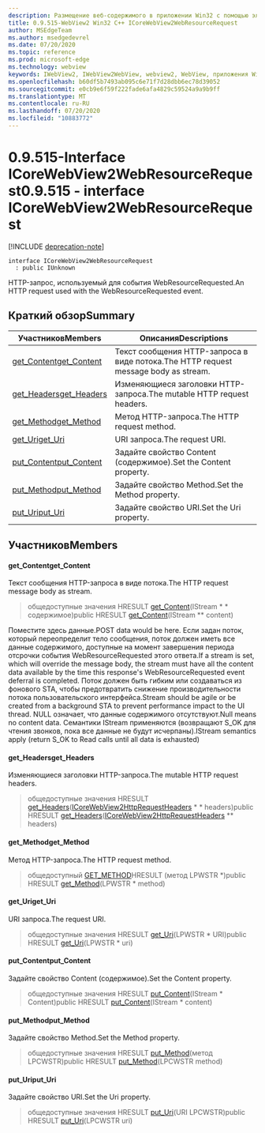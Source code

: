 ```yaml
---
description: Размещение веб-содержимого в приложении Win32 с помощью элемента управления Microsoft Edge WebView2
title: 0.9.515-WebView2 Win32 C++ ICoreWebView2WebResourceRequest
author: MSEdgeTeam
ms.author: msedgedevrel
ms.date: 07/20/2020
ms.topic: reference
ms.prod: microsoft-edge
ms.technology: webview
keywords: IWebView2, IWebView2WebView, webview2, WebView, приложения Win32, Win32, EDGE, ICoreWebView2, ICoreWebView2Controller, элемент управления "веб-браузер", HTML Edge
ms.openlocfilehash: b60df5b7493ab095c6e71f7d28dbb6ec78d39052
ms.sourcegitcommit: e0cb9e6f59f222fade6afa4829c59524a9a9b9ff
ms.translationtype: MT
ms.contentlocale: ru-RU
ms.lasthandoff: 07/20/2020
ms.locfileid: "10883772"
---
```

# <span data-ttu-id="2d053-104">0.9.515-Interface ICoreWebView2WebResourceRequest</span><span class="sxs-lookup"><span data-stu-id="2d053-104">0.9.515 - interface ICoreWebView2WebResourceRequest</span></span> 

[!INCLUDE [deprecation-note](../../includes/deprecation-note.md)]

```
interface ICoreWebView2WebResourceRequest
  : public IUnknown
```

<span data-ttu-id="2d053-105">HTTP-запрос, используемый для события WebResourceRequested.</span><span class="sxs-lookup"><span data-stu-id="2d053-105">An HTTP request used with the WebResourceRequested event.</span></span>

## <span data-ttu-id="2d053-106">Краткий обзор</span><span class="sxs-lookup"><span data-stu-id="2d053-106">Summary</span></span>

 <span data-ttu-id="2d053-107">Участников</span><span class="sxs-lookup"><span data-stu-id="2d053-107">Members</span></span>                        | <span data-ttu-id="2d053-108">Описания</span><span class="sxs-lookup"><span data-stu-id="2d053-108">Descriptions</span></span>
--------------------------------|---------------------------------------------
[<span data-ttu-id="2d053-109">get_Content</span><span class="sxs-lookup"><span data-stu-id="2d053-109">get_Content</span></span>](#get_content) | <span data-ttu-id="2d053-110">Текст сообщения HTTP-запроса в виде потока.</span><span class="sxs-lookup"><span data-stu-id="2d053-110">The HTTP request message body as stream.</span></span>
[<span data-ttu-id="2d053-111">get_Headers</span><span class="sxs-lookup"><span data-stu-id="2d053-111">get_Headers</span></span>](#get_headers) | <span data-ttu-id="2d053-112">Изменяющиеся заголовки HTTP-запроса.</span><span class="sxs-lookup"><span data-stu-id="2d053-112">The mutable HTTP request headers.</span></span>
[<span data-ttu-id="2d053-113">get_Method</span><span class="sxs-lookup"><span data-stu-id="2d053-113">get_Method</span></span>](#get_method) | <span data-ttu-id="2d053-114">Метод HTTP-запроса.</span><span class="sxs-lookup"><span data-stu-id="2d053-114">The HTTP request method.</span></span>
[<span data-ttu-id="2d053-115">get_Uri</span><span class="sxs-lookup"><span data-stu-id="2d053-115">get_Uri</span></span>](#get_uri) | <span data-ttu-id="2d053-116">URI запроса.</span><span class="sxs-lookup"><span data-stu-id="2d053-116">The request URI.</span></span>
[<span data-ttu-id="2d053-117">put_Content</span><span class="sxs-lookup"><span data-stu-id="2d053-117">put_Content</span></span>](#put_content) | <span data-ttu-id="2d053-118">Задайте свойство Content (содержимое).</span><span class="sxs-lookup"><span data-stu-id="2d053-118">Set the Content property.</span></span>
[<span data-ttu-id="2d053-119">put_Method</span><span class="sxs-lookup"><span data-stu-id="2d053-119">put_Method</span></span>](#put_method) | <span data-ttu-id="2d053-120">Задайте свойство Method.</span><span class="sxs-lookup"><span data-stu-id="2d053-120">Set the Method property.</span></span>
[<span data-ttu-id="2d053-121">put_Uri</span><span class="sxs-lookup"><span data-stu-id="2d053-121">put_Uri</span></span>](#put_uri) | <span data-ttu-id="2d053-122">Задайте свойство URI.</span><span class="sxs-lookup"><span data-stu-id="2d053-122">Set the Uri property.</span></span>

## <span data-ttu-id="2d053-123">Участников</span><span class="sxs-lookup"><span data-stu-id="2d053-123">Members</span></span>

#### <span data-ttu-id="2d053-124">get_Content</span><span class="sxs-lookup"><span data-stu-id="2d053-124">get_Content</span></span> 

<span data-ttu-id="2d053-125">Текст сообщения HTTP-запроса в виде потока.</span><span class="sxs-lookup"><span data-stu-id="2d053-125">The HTTP request message body as stream.</span></span>

> <span data-ttu-id="2d053-126">общедоступные значения HRESULT [get_Content](#get_content)(IStream \* \* содержимое)</span><span class="sxs-lookup"><span data-stu-id="2d053-126">public HRESULT [get_Content](#get_content)(IStream \*\* content)</span></span>

<span data-ttu-id="2d053-127">Поместите здесь данные.</span><span class="sxs-lookup"><span data-stu-id="2d053-127">POST data would be here.</span></span> <span data-ttu-id="2d053-128">Если задан поток, который переопределит тело сообщения, поток должен иметь все данные содержимого, доступные на момент завершения периода отсрочки события WebResourceRequested этого ответа.</span><span class="sxs-lookup"><span data-stu-id="2d053-128">If a stream is set, which will override the message body, the stream must have all the content data available by the time this response's WebResourceRequested event deferral is completed.</span></span> <span data-ttu-id="2d053-129">Поток должен быть гибким или создаваться из фонового STA, чтобы предотвратить снижение производительности потока пользовательского интерфейса.</span><span class="sxs-lookup"><span data-stu-id="2d053-129">Stream should be agile or be created from a background STA to prevent performance impact to the UI thread.</span></span> <span data-ttu-id="2d053-130">NULL означает, что данные содержимого отсутствуют.</span><span class="sxs-lookup"><span data-stu-id="2d053-130">Null means no content data.</span></span> <span data-ttu-id="2d053-131">Семантики IStream применяются (возвращают S_OK для чтения звонков, пока все данные не будут исчерпаны).</span><span class="sxs-lookup"><span data-stu-id="2d053-131">IStream semantics apply (return S_OK to Read calls until all data is exhausted)</span></span>

#### <span data-ttu-id="2d053-132">get_Headers</span><span class="sxs-lookup"><span data-stu-id="2d053-132">get_Headers</span></span> 

<span data-ttu-id="2d053-133">Изменяющиеся заголовки HTTP-запроса.</span><span class="sxs-lookup"><span data-stu-id="2d053-133">The mutable HTTP request headers.</span></span>

> <span data-ttu-id="2d053-134">общедоступные значения HRESULT [get_Headers](#get_headers)([ICoreWebView2HttpRequestHeaders](icorewebview2httprequestheaders.md) \* \* headers)</span><span class="sxs-lookup"><span data-stu-id="2d053-134">public HRESULT [get_Headers](#get_headers)([ICoreWebView2HttpRequestHeaders](icorewebview2httprequestheaders.md) \*\* headers)</span></span>

#### <span data-ttu-id="2d053-135">get_Method</span><span class="sxs-lookup"><span data-stu-id="2d053-135">get_Method</span></span> 

<span data-ttu-id="2d053-136">Метод HTTP-запроса.</span><span class="sxs-lookup"><span data-stu-id="2d053-136">The HTTP request method.</span></span>

> <span data-ttu-id="2d053-137">общедоступный [GET_METHOD](#get_method)HRESULT (метод LPWSTR \*)</span><span class="sxs-lookup"><span data-stu-id="2d053-137">public HRESULT [get_Method](#get_method)(LPWSTR \* method)</span></span>

#### <span data-ttu-id="2d053-138">get_Uri</span><span class="sxs-lookup"><span data-stu-id="2d053-138">get_Uri</span></span> 

<span data-ttu-id="2d053-139">URI запроса.</span><span class="sxs-lookup"><span data-stu-id="2d053-139">The request URI.</span></span>

> <span data-ttu-id="2d053-140">общедоступные значения HRESULT [get_Uri](#get_uri)(LPWSTR \* URI)</span><span class="sxs-lookup"><span data-stu-id="2d053-140">public HRESULT [get_Uri](#get_uri)(LPWSTR \* uri)</span></span>

#### <span data-ttu-id="2d053-141">put_Content</span><span class="sxs-lookup"><span data-stu-id="2d053-141">put_Content</span></span> 

<span data-ttu-id="2d053-142">Задайте свойство Content (содержимое).</span><span class="sxs-lookup"><span data-stu-id="2d053-142">Set the Content property.</span></span>

> <span data-ttu-id="2d053-143">общедоступные значения HRESULT [put_Content](#put_content)(IStream \* Content)</span><span class="sxs-lookup"><span data-stu-id="2d053-143">public HRESULT [put_Content](#put_content)(IStream \* content)</span></span>

#### <span data-ttu-id="2d053-144">put_Method</span><span class="sxs-lookup"><span data-stu-id="2d053-144">put_Method</span></span> 

<span data-ttu-id="2d053-145">Задайте свойство Method.</span><span class="sxs-lookup"><span data-stu-id="2d053-145">Set the Method property.</span></span>

> <span data-ttu-id="2d053-146">общедоступные значения HRESULT [put_Method](#put_method)(метод LPCWSTR)</span><span class="sxs-lookup"><span data-stu-id="2d053-146">public HRESULT [put_Method](#put_method)(LPCWSTR method)</span></span>

#### <span data-ttu-id="2d053-147">put_Uri</span><span class="sxs-lookup"><span data-stu-id="2d053-147">put_Uri</span></span> 

<span data-ttu-id="2d053-148">Задайте свойство URI.</span><span class="sxs-lookup"><span data-stu-id="2d053-148">Set the Uri property.</span></span>

> <span data-ttu-id="2d053-149">общедоступные значения HRESULT [put_Uri](#put_uri)(URI LPCWSTR)</span><span class="sxs-lookup"><span data-stu-id="2d053-149">public HRESULT [put_Uri](#put_uri)(LPCWSTR uri)</span></span>

